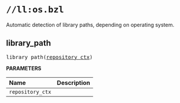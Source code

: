 # `//ll:os.bzl`

Automatic detection of library paths, depending on operating system.


<a id="library_path"></a>

## library_path

<pre>
library_path(<a href="#library_path-repository_ctx">repository_ctx</a>)
</pre>


**PARAMETERS**

| Name  | Description |
| :---- | :---------- |
| <a id="library_path-repository_ctx"></a>`repository_ctx` |  |

